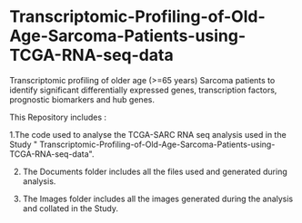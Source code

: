 # Transcriptomic-Profiling-of-Old-Age-Sarcoma-Patients-using-TCGA-RNA-seq-data
Transcriptomic profiling of older age (>=65 years) Sarcoma patients to identify significant differentially expressed genes, transcription factors, prognostic biomarkers and hub genes.

This Repository includes : 

  1.The code used to analyse the TCGA-SARC RNA seq analysis used in the Study " Transcriptomic-Profiling-of-Old-Age-Sarcoma-Patients-using-TCGA-RNA-seq-data".
  
  2. The Documents folder includes all the files used and generated during analysis.
     
  3. The Images folder includes all the images generated during the analysis and collated in the Study.
